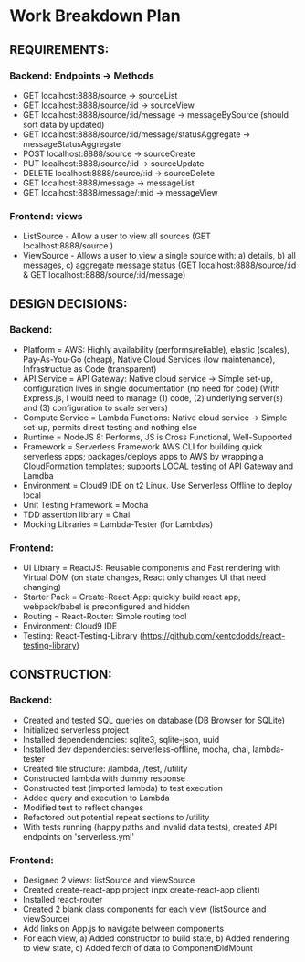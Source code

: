 # Work Breakdown Plan

## REQUIREMENTS:
### Backend: Endpoints -> Methods
- GET localhost:8888/source -> sourceList
- GET localhost:8888/source/:id -> sourceView
- GET localhost:8888/source/:id/message -> messageBySource (should sort data by updated)
- GET localhost:8888/source/:id/message/statusAggregate -> messageStatusAggregate
- POST localhost:8888/source -> sourceCreate
- PUT localhost:8888/source/:id -> sourceUpdate
- DELETE localhost:8888/source/:id -> sourceDelete
- GET localhost:8888/message -> messageList
- GET localhost:8888/message/:mid -> messageView

### Frontend: views
- ListSource - Allow a user to view all sources (GET localhost:8888/source )
- ViewSource - Allows a user to view a single source with:
a) details, b) all messages, c) aggregate message status 
(GET localhost:8888/source/:id & GET localhost:8888/source/:id/message)

## DESIGN DECISIONS:
### Backend:
- Platform = AWS: Highly availability (performs/reliable), elastic (scales), Pay-As-You-Go (cheap), Native Cloud Services (low maintenance), Infrastructue as Code (transparent)
- API Service = API Gateway: Native cloud service -> Simple set-up, configuration lives in single documentation (no need for code)  (With Express.js, I would need to manage (1) code, (2) underlying server(s) and (3) configuration to scale servers)
- Compute Service = Lambda Functions: Native cloud service -> Simple set-up, permits direct testing and nothing else
- Runtime = NodeJS 8: Performs, JS is Cross Functional, Well-Supported
- Framework = Serverless Framework AWS CLI for building quick serverless apps; packages/deploys apps to AWS by wrapping a CloudFormation templates; supports LOCAL testing of API Gateway and Lamdba
- Environment = Cloud9 IDE on t2 Linux. Use Serverless Offline to deploy local
- Unit Testing Framework = Mocha
- TDD assertion library = Chai
- Mocking Libraries = Lambda-Tester (for Lambdas)

### Frontend:
- UI Library = ReactJS: Reusable components and Fast rendering with Virtual DOM (on state changes, React only changes UI that need changing)
- Starter Pack = Create-React-App: quickly build react app, webpack/babel is preconfigured and hidden
- Routing = React-Router: Simple routing tool
- Environment: Cloud9 IDE
- Testing: React-Testing-Library (https://github.com/kentcdodds/react-testing-library)

## CONSTRUCTION:
### Backend:
- Created and tested SQL queries on database (DB Browser for SQLite)
- Initialized serverless project
- Installed dependendencies: sqlite3, sqlite-json, uuid
- Installed dev dependencies: serverless-offline, mocha, chai, lambda-tester
- Created file structure: /lambda, /test, /utility
- Constructed lambda with dummy response
- Constructed test (imported lambda) to test execution
- Added query and execution to Lambda
- Modified test to reflect changes
- Refactored out potential repeat sections to /utility
- With tests running (happy paths and invalid data tests), created API endpoints on 'serverless.yml'

### Frontend:
- Designed 2 views: listSource and viewSource
- Created create-react-app project (npx create-react-app client)
- Installed react-router
- Created 2 blank class components for each view (listSource and viewSource)
- Add links on App.js to navigate between components
- For each view, 
a) Added constructor to build state,
b) Added rendering to view state, 
c) Added fetch of data to ComponentDidMount
